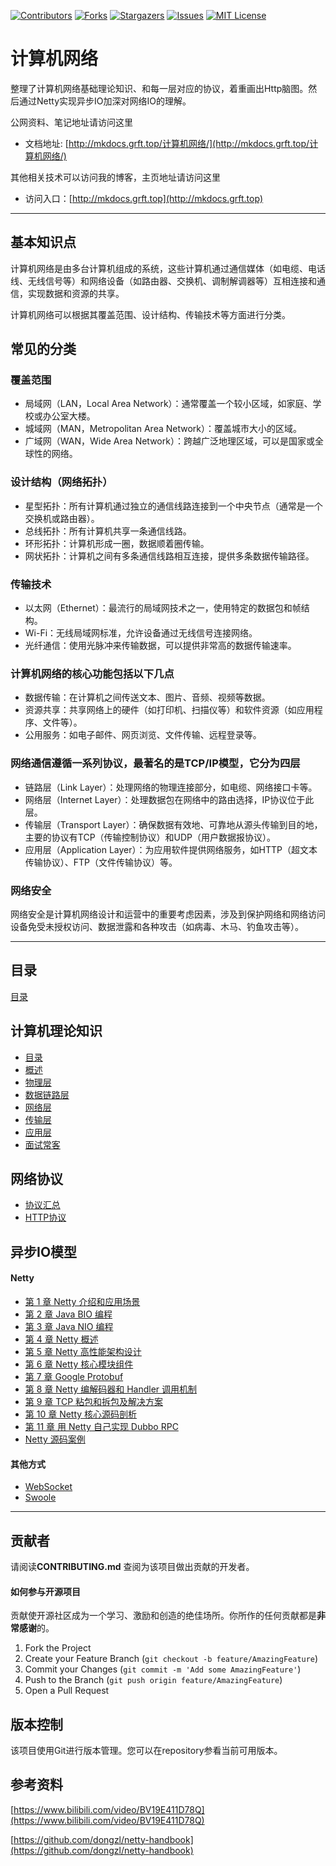 <!-- PROJECT SHIELDS -->

[![Contributors][contributors-shield]][contributors-url]
[![Forks][forks-shield]][forks-url]
[![Stargazers][stars-shield]][stars-url]
[![Issues][issues-shield]][issues-url]
[![MIT License][license-shield]][license-url]
<!-- [![LinkedIn][linkedin-shield]][linkedin-url] -->

<!-- PROJECT LOGO -->

# 计算机网络

整理了计算机网络基础理论知识、和每一层对应的协议，着重画出Http脑图。然后通过Netty实现异步IO加深对网络IO的理解。

公网资料、笔记地址请访问这里

- 文档地址: [http://mkdocs.grft.top/计算机网络/](http://mkdocs.grft.top/计算机网络/)

其他相关技术可以访问我的博客，主页地址请访问这里

- 访问入口：[http://mkdocs.grft.top](http://mkdocs.grft.top)

--------------------

## 基本知识点
计算机网络是由多台计算机组成的系统，这些计算机通过通信媒体（如电缆、电话线、无线信号等）和网络设备（如路由器、交换机、调制解调器等）互相连接和通信，实现数据和资源的共享。

计算机网络可以根据其覆盖范围、设计结构、传输技术等方面进行分类。

## 常见的分类

### 覆盖范围
+ 局域网（LAN，Local Area Network）：通常覆盖一个较小区域，如家庭、学校或办公室大楼。
+ 城域网（MAN，Metropolitan Area Network）：覆盖城市大小的区域。
+ 广域网（WAN，Wide Area Network）：跨越广泛地理区域，可以是国家或全球性的网络。

### 设计结构（网络拓扑）
+ 星型拓扑：所有计算机通过独立的通信线路连接到一个中央节点（通常是一个交换机或路由器）。
+ 总线拓扑：所有计算机共享一条通信线路。
+ 环形拓扑：计算机形成一圈，数据顺着圈传输。
+ 网状拓扑：计算机之间有多条通信线路相互连接，提供多条数据传输路径。

### 传输技术
+ 以太网（Ethernet）：最流行的局域网技术之一，使用特定的数据包和帧结构。
+ Wi-Fi：无线局域网标准，允许设备通过无线信号连接网络。
+ 光纤通信：使用光脉冲来传输数据，可以提供非常高的数据传输速率。

### 计算机网络的核心功能包括以下几点
+ 数据传输：在计算机之间传送文本、图片、音频、视频等数据。
+ 资源共享：共享网络上的硬件（如打印机、扫描仪等）和软件资源（如应用程序、文件等）。
+ 公用服务：如电子邮件、网页浏览、文件传输、远程登录等。

### 网络通信遵循一系列协议，最著名的是TCP/IP模型，它分为四层
+ 链路层（Link Layer）：处理网络的物理连接部分，如电缆、网络接口卡等。
+ 网络层（Internet Layer）：处理数据包在网络中的路由选择，IP协议位于此层。
+ 传输层（Transport Layer）：确保数据有效地、可靠地从源头传输到目的地，主要的协议有TCP（传输控制协议）和UDP（用户数据报协议）。
+ 应用层（Application Layer）：为应用软件提供网络服务，如HTTP（超文本传输协议）、FTP（文件传输协议）等。

### 网络安全
网络安全是计算机网络设计和运营中的重要考虑因素，涉及到保护网络和网络访问设备免受未授权访问、数据泄露和各种攻击（如病毒、木马、钓鱼攻击等）。


--------------------

## 目录

[目录](index.md)

## 计算机理论知识

+ [目录](https://www.yuque.com/hanwenhao-bs03y/ygt7az/rgziz584rvlgkfkn?singleDoc#%20《计算机网络》)
+ [概述](https://www.yuque.com/hanwenhao-bs03y/ygt7az/hngff4ecr4hg96gs?singleDoc#%20《01-概述》)
+ [物理层](https://www.yuque.com/hanwenhao-bs03y/ygt7az/yihte6g7zf4rr11a?singleDoc#%20《02-物理层》)
+ [数据链路层](https://www.yuque.com/hanwenhao-bs03y/ygt7az/ggmphycqdeehgv0h?singleDoc#%20《03-数据链路层》)
+ [网络层](https://www.yuque.com/hanwenhao-bs03y/ygt7az/ursmgfnafp0nhwqv?singleDoc#%20《04-网络层》)
+ [传输层](https://www.yuque.com/hanwenhao-bs03y/ygt7az/hrtzu51vbezyocg8?singleDoc#%20《05-传输层》)
+ [应用层](https://www.yuque.com/hanwenhao-bs03y/ygt7az/ug3dxqest0wq44mx?singleDoc#%20《06-应用层》)
+ [面试常客](https://www.yuque.com/hanwenhao-bs03y/ygt7az/rpzy09hi8w6th5c9?singleDoc#%20《07-面试常客》)


## 网络协议

+ [协议汇总](https://www.yuque.com/hanwenhao-bs03y/ygt7az/ppg9yiddr02875eo?singleDoc#%20《网络协议汇总》)
+ [HTTP协议](https://www.yuque.com/hanwenhao-bs03y/ygt7az/vyg2vx1dhrlggn8y?singleDoc#%20《HTTP%20协议》)


## 异步IO模型

#### Netty

+ [第 1 章 Netty 介绍和应用场景](NIO/netty/netty_chapter/_content/chapter01.md)
+ [第 2 章 Java BIO 编程](NIO/netty/netty_chapter/_content/chapter02.md)
+ [第 3 章 Java NIO 编程](NIO/netty/netty_chapter/_content/chapter03.md)
+ [第 4 章 Netty 概述](NIO/netty/netty_chapter/_content/chapter04.md)
+ [第 5 章 Netty 高性能架构设计](NIO/netty/netty_chapter/_content/chapter05.md)
+ [第 6 章 Netty 核心模块组件](NIO/netty/netty_chapter/_content/chapter06.md)
+ [第 7 章 Google Protobuf](NIO/netty/netty_chapter/_content/chapter07.md)
+ [第 8 章 Netty 编解码器和 Handler 调用机制](NIO/netty/netty_chapter/_content/chapter08.md)
+ [第 9 章 TCP 粘包和拆包及解决方案](NIO/netty/netty_chapter/_content/chapter09.md)
+ [第 10 章 Netty 核心源码剖析](NIO/netty/netty_chapter/_content/chapter10.md)
+ [第 11 章 用 Netty 自己实现 Dubbo RPC](NIO/netty/netty_chapter/_content/chapter11.md)
+ [Netty 源码案例](https://github.com/dongzl/netty-handbook)

#### 其他方式

+ [WebSocket](https://developer.mozilla.org/zh-CN/docs/Web/API/WebSocket)
+ [Swoole](https://wiki.swoole.com/#/)


-------------------

## 贡献者

请阅读**CONTRIBUTING.md** 查阅为该项目做出贡献的开发者。

#### 如何参与开源项目

贡献使开源社区成为一个学习、激励和创造的绝佳场所。你所作的任何贡献都是**非常感谢**的。

1. Fork the Project
2. Create your Feature Branch (`git checkout -b feature/AmazingFeature`)
3. Commit your Changes (`git commit -m 'Add some AmazingFeature'`)
4. Push to the Branch (`git push origin feature/AmazingFeature`)
5. Open a Pull Request


## 版本控制

该项目使用Git进行版本管理。您可以在repository参看当前可用版本。

<!-- ## 作者 -->
<!--  -->
<!-- [小昊子](https://github.com/worst001) -->
<!--  -->
<!-- 制做不易，如果有帮到你就请作者喝杯咖啡吧! -->
<!--  -->
<!-- ![支付宝加微信](https://xiyou-oss.oss-cn-shanghai.aliyuncs.com/%E5%85%AC%E4%BC%97%E5%8F%B7%E4%B8%8E%E6%94%AF%E4%BB%98/%E6%94%AF%E4%BB%98%E5%AE%9D%E5%8A%A0%E5%BE%AE%E4%BF%A1.jpg) -->
<!--  -->
<!-- 作者无聊时做的测试游戏，完全免费哦！ -->
<!--  -->
<!-- ![公众号](https://xiyou-oss.oss-cn-shanghai.aliyuncs.com/%E5%85%AC%E4%BC%97%E5%8F%B7%E4%B8%8E%E6%94%AF%E4%BB%98/%E5%85%AC%E4%BC%97%E5%8F%B7%E5%B0%8F.jpg) -->


## 参考资料

[https://www.bilibili.com/video/BV19E411D78Q](https://www.bilibili.com/video/BV19E411D78Q)

[https://github.com/dongzl/netty-handbook](https://github.com/dongzl/netty-handbook)

<!-- links -->
[your-project-path]:shaojintian/Best_README_template
[contributors-shield]: https://img.shields.io/github/contributors/worst001/mkdocs_network.svg?style=flat-square
[contributors-url]: https://github.com/worst001/mkdocs_network/graphs/contributors
[forks-shield]: https://img.shields.io/github/forks/worst001/mkdocs_network.svg?style=flat-square
[forks-url]: https://github.com/worst001/mkdocs_network/network/members
[stars-shield]: https://img.shields.io/github/stars/worst001/mkdocs_network.svg?style=flat-square
[stars-url]: https://github.com/worst001/mkdocs_network/stargazers
[issues-shield]: https://img.shields.io/github/issues/worst001/mkdocs_network.svg?style=flat-square
[issues-url]: https://img.shields.io/github/issues/worst001/mkdocs_network.svg
[license-shield]: https://img.shields.io/github/license/worst001/mkdocs_network.svg?style=flat-square
[license-url]: https://github.com/worst001/mkdocs_network/blob/main/LICENSE.txt
<!-- [linkedin-shield]: https://img.shields.io/badge/-LinkedIn-black.svg?style=flat-square&logo=linkedin&colorB=555 -->
<!-- [linkedin-url]: https://linkedin.com/in/shaojintian -->
